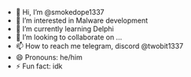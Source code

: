 - 👋 Hi, I’m @smokedope1337
- 👀 I’m interested in Malware development
- 🌱 I’m currently learning Delphi
- 💞️ I’m looking to collaborate on ...
- 📫 How to reach me telegram, discord @twobit1337
- 😄 Pronouns: he/him
- ⚡ Fun fact: idk

<!---
smokedope1337/smokedope1337 is a ✨ special ✨ repository because its `README.md` (this file) appears on your GitHub profile.
You can click the Preview link to take a look at your changes.
--->

